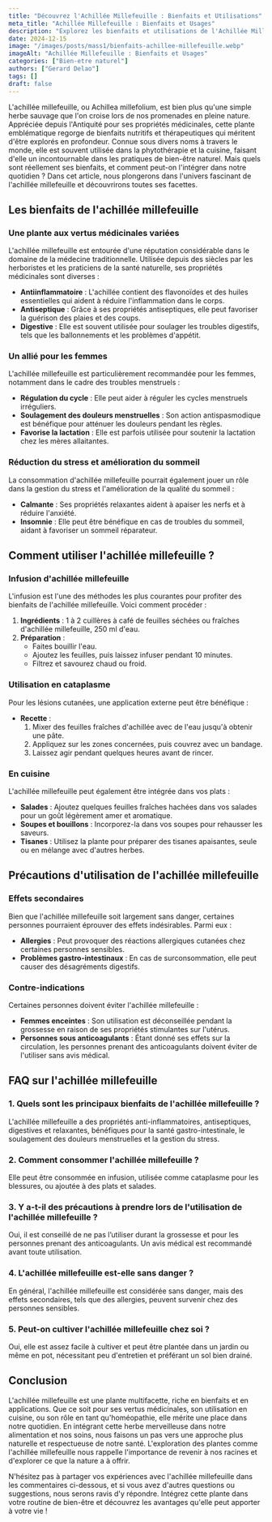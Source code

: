 ```yaml
---
title: "Découvrez l'Achillée Millefeuille : Bienfaits et Utilisations"
meta_title: "Achillée Millefeuille : Bienfaits et Usages"
description: "Explorez les bienfaits et utilisations de l'Achillée Millefeuille, une plante médicinale aux vertus exceptionnelles."
date: 2024-12-15
image: "/images/posts/mass1/bienfaits-achillee-millefeuille.webp"
imageAlt: "Achillée Millefeuille : Bienfaits et Usages"
categories: ["Bien-etre naturel"]
authors: ["Gerard Delao"]
tags: []
draft: false
---
```


L'achillée millefeuille, ou Achillea millefolium, est bien plus qu'une simple herbe sauvage que l'on croise lors de nos promenades en pleine nature. Appréciée depuis l'Antiquité pour ses propriétés médicinales, cette plante emblématique regorge de bienfaits nutritifs et thérapeutiques qui méritent d'être explorés en profondeur. Connue sous divers noms à travers le monde, elle est souvent utilisée dans la phytothérapie et la cuisine, faisant d'elle un incontournable dans les pratiques de bien-être naturel. Mais quels sont réellement ses bienfaits, et comment peut-on l'intégrer dans notre quotidien ? Dans cet article, nous plongerons dans l'univers fascinant de l'achillée millefeuille et découvrirons toutes ses facettes.

## Les bienfaits de l'achillée millefeuille

### Une plante aux vertus médicinales variées

L'achillée millefeuille est entourée d'une réputation considérable dans le domaine de la médecine traditionnelle. Utilisée depuis des siècles par les herboristes et les praticiens de la santé naturelle, ses propriétés médicinales sont diverses :

- **Antiinflammatoire** : L'achillée contient des flavonoïdes et des huiles essentielles qui aident à réduire l'inflammation dans le corps.
- **Antiseptique** : Grâce à ses propriétés antiseptiques, elle peut favoriser la guérison des plaies et des coups.
- **Digestive** : Elle est souvent utilisée pour soulager les troubles digestifs, tels que les ballonnements et les problèmes d'appétit.

### Un allié pour les femmes

L'achillée millefeuille est particulièrement recommandée pour les femmes, notamment dans le cadre des troubles menstruels :

- **Régulation du cycle** : Elle peut aider à réguler les cycles menstruels irréguliers.
- **Soulagement des douleurs menstruelles** : Son action antispasmodique est bénéfique pour atténuer les douleurs pendant les règles.
- **Favorise la lactation** : Elle est parfois utilisée pour soutenir la lactation chez les mères allaitantes.

### Réduction du stress et amélioration du sommeil

La consommation d'achillée millefeuille pourrait également jouer un rôle dans la gestion du stress et l'amélioration de la qualité du sommeil :

- **Calmante** : Ses propriétés relaxantes aident à apaiser les nerfs et à réduire l'anxiété.
- **Insomnie** : Elle peut être bénéfique en cas de troubles du sommeil, aidant à favoriser un sommeil réparateur.

## Comment utiliser l'achillée millefeuille ?

### Infusion d'achillée millefeuille

L'infusion est l'une des méthodes les plus courantes pour profiter des bienfaits de l'achillée millefeuille. Voici comment procéder :

1. **Ingrédients** : 1 à 2 cuillères à café de feuilles séchées ou fraîches d'achillée millefeuille, 250 ml d'eau.
2. **Préparation** :
   - Faites bouillir l'eau.
   - Ajoutez les feuilles, puis laissez infuser pendant 10 minutes.
   - Filtrez et savourez chaud ou froid.

### Utilisation en cataplasme

Pour les lésions cutanées, une application externe peut être bénéfique :

- **Recette** :
  1. Mixer des feuilles fraîches d'achillée avec de l'eau jusqu'à obtenir une pâte.
  2. Appliquez sur les zones concernées, puis couvrez avec un bandage.
  3. Laissez agir pendant quelques heures avant de rincer.

### En cuisine

L'achillée millefeuille peut également être intégrée dans vos plats :

- **Salades** : Ajoutez quelques feuilles fraîches hachées dans vos salades pour un goût légèrement amer et aromatique.
- **Soupes et bouillons** : Incorporez-la dans vos soupes pour rehausser les saveurs.
- **Tisanes** : Utilisez la plante pour préparer des tisanes apaisantes, seule ou en mélange avec d'autres herbes.

## Précautions d'utilisation de l'achillée millefeuille

### Effets secondaires

Bien que l'achillée millefeuille soit largement sans danger, certaines personnes pourraient éprouver des effets indésirables. Parmi eux :

- **Allergies** : Peut provoquer des réactions allergiques cutanées chez certaines personnes sensibles.
- **Problèmes gastro-intestinaux** : En cas de surconsommation, elle peut causer des désagréments digestifs.

### Contre-indications

Certaines personnes doivent éviter l'achillée millefeuille :

- **Femmes enceintes** : Son utilisation est déconseillée pendant la grossesse en raison de ses propriétés stimulantes sur l'utérus.
- **Personnes sous anticoagulants** : Étant donné ses effets sur la circulation, les personnes prenant des anticoagulants doivent éviter de l'utiliser sans avis médical.

## FAQ sur l'achillée millefeuille

### 1. Quels sont les principaux bienfaits de l'achillée millefeuille ?

L'achillée millefeuille a des propriétés anti-inflammatoires, antiseptiques, digestives et relaxantes, bénéfiques pour la santé gastro-intestinale, le soulagement des douleurs menstruelles et la gestion du stress.

### 2. Comment consommer l'achillée millefeuille ?

Elle peut être consommée en infusion, utilisée comme cataplasme pour les blessures, ou ajoutée à des plats et salades.

### 3. Y a-t-il des précautions à prendre lors de l'utilisation de l'achillée millefeuille ?

Oui, il est conseillé de ne pas l’utiliser durant la grossesse et pour les personnes prenant des anticoagulants. Un avis médical est recommandé avant toute utilisation.

### 4. L'achillée millefeuille est-elle sans danger ?

En général, l'achillée millefeuille est considérée sans danger, mais des effets secondaires, tels que des allergies, peuvent survenir chez des personnes sensibles.

### 5. Peut-on cultiver l'achillée millefeuille chez soi ?

Oui, elle est assez facile à cultiver et peut être plantée dans un jardin ou même en pot, nécessitant peu d'entretien et préférant un sol bien drainé.

## Conclusion

L'achillée millefeuille est une plante multifacette, riche en bienfaits et en applications. Que ce soit pour ses vertus médicinales, son utilisation en cuisine, ou son rôle en tant qu'homéopathie, elle mérite une place dans notre quotidien. En intégrant cette herbe merveilleuse dans notre alimentation et nos soins, nous faisons un pas vers une approche plus naturelle et respectueuse de notre santé. L'exploration des plantes comme l'achillée millefeuille nous rappelle l'importance de revenir à nos racines et d'explorer ce que la nature a à offrir.

N'hésitez pas à partager vos expériences avec l'achillée millefeuille dans les commentaires ci-dessous, et si vous avez d'autres questions ou suggestions, nous serons ravis d'y répondre. Intégrez cette plante dans votre routine de bien-être et découvrez les avantages qu'elle peut apporter à votre vie !

